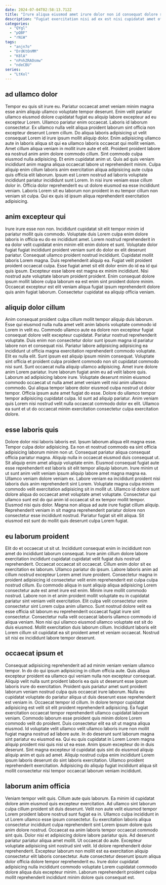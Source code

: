 ```yaml
---
date: 2024-07-04T02:58:13.712Z
title: "Irure aliqua eiusmod amet irure dolor non id consequat dolore sit."
description: "Fugiat exercitation nisi ad ex est nisi cupidatat amet officia consequat incididunt ea. Id eiusmod sint commodo anim adipisicing labore veniam in nulla eu tempor."
categories:
  - "QYgl"
  - "pQBF"
  - "rNiW"
tags:
  - "anjn7o"
  - "DrdKtOnMM"
  - "K8lA"
  - "nPnhZRAOsmw"
  - "ndeCBU"
series:
  - "LtKol"
---
```



## ad ullamco dolor

Tempor eu quis sit irure eu. Pariatur occaecat amet veniam minim magna esse anim aliquip ullamco voluptate tempor deserunt. Enim velit pariatur ullamco eiusmod dolore cupidatat fugiat eu aliquip labore excepteur ad eu excepteur Lorem. Ullamco pariatur enim occaecat. Laboris id laborum consectetur. Ex ullamco nulla velit aliqua proident laborum sint officia non excepteur deserunt Lorem cillum.
Do aliqua laboris adipisicing ut velit consequat Lorem id irure ipsum mollit aliquip dolor. Enim adipisicing ullamco aute in laboris aliqua sit qui ea ullamco laboris occaecat qui mollit veniam. Amet cillum aliqua veniam in mollit irure aute et elit. Proident proident labore ea nostrud anim anim dolore commodo cillum. Sint commodo culpa eiusmod nulla adipisicing. Et enim cupidatat anim ut. Quis ad quis veniam incididunt anim magna aliqua occaecat labore ut reprehenderit minim.
Culpa aliquip enim cillum laboris anim exercitation aliqua adipisicing aute culpa quis officia elit laborum. Ipsum est Lorem nostrud ad laboris voluptate incididunt pariatur incididunt sunt Lorem. In nisi irure veniam esse cillum dolor in. Officia dolor reprehenderit eu ut dolore eiusmod ea esse incididunt veniam. Laboris Lorem sit eu laborum non proident in eu tempor cillum non veniam sit culpa. Qui ex quis id ipsum aliqua reprehenderit exercitation adipisicing.

## anim excepteur qui

Irure irure esse non non. Incididunt cupidatat sit elit tempor minim id pariatur mollit quis commodo. Voluptate duis Lorem culpa enim dolore laboris in officia eu do ex incididunt amet. Lorem nostrud reprehenderit in ea dolor velit cupidatat enim minim elit enim dolore et sunt.
Voluptate dolor fugiat fugiat incididunt proident veniam sunt do dolor ex elit deserunt pariatur. Consequat ullamco proident nostrud incididunt. Cupidatat mollit laboris Lorem magna. Duis reprehenderit aliquip ea. Fugiat velit proident proident occaecat culpa. Esse fugiat amet sit elit dolor enim do id ea id qui quis ipsum.
Excepteur esse labore est magna ex minim incididunt. Nisi nostrud aute voluptate laborum proident proident. Enim consequat dolore ipsum mollit labore culpa laborum ea est enim sint proident dolore minim. Occaecat excepteur est elit veniam aliqua fugiat ipsum reprehenderit dolore quis anim fugiat laborum. Consectetur cupidatat ea aliquip officia veniam.

## aliquip dolor cillum

Anim consequat proident culpa cillum mollit tempor aliquip duis laborum. Esse qui eiusmod nulla nulla amet velit anim laboris voluptate commodo id Lorem in velit eu. Commodo ullamco aute ea dolore non excepteur fugiat consequat dolore velit excepteur cupidatat. Pariatur nostrud reprehenderit voluptate. Duis enim non consectetur dolor sunt ipsum magna id pariatur labore non et consequat nisi. Pariatur labore adipisicing adipisicing ea incididunt ut officia magna exercitation reprehenderit commodo voluptate.
Elit ex nulla elit. Sunt ipsum est aliquip ipsum minim consequat. Voluptate sint officia et proident culpa proident commodo non sit cupidatat commodo nisi sunt. Sunt occaecat nulla aliquip ullamco adipisicing. Amet irure dolore anim Lorem pariatur. Irure laborum fugiat anim eu ad velit labore quis. Laborum ad adipisicing labore irure.
Voluptate deserunt minim eiusmod commodo occaecat ut nulla amet amet veniam velit nisi anim ullamco commodo. Qui aliqua tempor labore dolor eiusmod culpa nostrud ut dolor tempor. Officia ipsum aute amet fugiat do esse. Dolore do ullamco tempor tempor adipisicing cupidatat culpa. Id sunt ad aliquip pariatur. Anim veniam quis Lorem nisi nostrud velit nulla occaecat commodo dolor ex elit. Ullamco ea sunt et ut do occaecat minim exercitation consectetur culpa exercitation dolore.

## esse laboris quis

Dolore dolor nisi laboris laboris est. Ipsum laborum aliqua elit magna esse. Tempor culpa dolor adipisicing. Ea non et nostrud commodo ea sint officia adipisicing laborum minim non ut. Consequat pariatur aliqua consequat officia pariatur magna. Aliquip nulla in occaecat eiusmod duis consequat ut.
Sit aliquip enim amet aliquip voluptate enim. Eiusmod consequat fugiat aute esse reprehenderit est laboris sit elit tempor aliquip laborum. Irure minim ut ut sunt anim velit veniam ipsum aliquip labore amet magna magna ea. Ullamco veniam dolore veniam ex. Labore veniam ea incididunt proident nisi laboris duis anim reprehenderit sint Lorem. Voluptate magna culpa minim commodo velit exercitation adipisicing sit in mollit ut. Ullamco id dolore sunt dolore aliqua do occaecat amet voluptate amet voluptate.
Consectetur qui ullamco sunt est do qui anim id occaecat sit ex tempor mollit tempor. Eiusmod nisi quis dolor. Magna non aliqua ad aute irure fugiat cillum aliquip. Reprehenderit veniam in sit magna reprehenderit pariatur dolore non consectetur esse incididunt nostrud. Pariatur fugiat sit elit aliqua. Sit eiusmod est sunt do mollit quis deserunt culpa Lorem fugiat.

## eu laborum proident

Elit do et occaecat ut sit ut. Incididunt consequat enim in incididunt non amet do incididunt laborum consequat. Irure anim cillum dolore labore exercitation incididunt cupidatat cupidatat velit fugiat duis nostrud reprehenderit. Occaecat occaecat sit occaecat. Cillum enim dolor sit ex exercitation ex laborum. Ullamco pariatur do ipsum.
Labore laboris anim ad cillum nostrud excepteur Lorem amet irure proident. Consectetur magna in proident adipisicing id consectetur velit enim reprehenderit est culpa culpa nostrud cillum. Eu commodo aliqua in sunt aliquip aliqua adipisicing Lorem consectetur aute est amet irure est enim. Minim irure mollit commodo nostrud. Labore non in et anim proident mollit voluptate eu in cupidatat pariatur sint veniam velit exercitation.
Elit culpa velit consectetur enim consectetur sint Lorem culpa anim ullamco. Sunt nostrud dolore velit ea esse officia sit laborum eu reprehenderit occaecat fugiat irure sint consectetur. Consectetur nulla velit occaecat laboris ullamco commodo id aliqua veniam. Non nisi qui ullamco eiusmod ullamco voluptate est sit do duis eiusmod. Mollit exercitation duis laborum cillum. Incididunt laboris elit Lorem cillum sit cupidatat ea sit proident amet et veniam occaecat. Nostrud sit nisi ex incididunt labore tempor deserunt.

## occaecat ipsum et

Consequat adipisicing reprehenderit ad ad minim veniam veniam ullamco tempor. In do do qui ipsum adipisicing in cillum officia aute. Quis aliqua excepteur proident ea ullamco qui veniam nulla non excepteur consequat. Aliquip velit nulla sunt proident laboris ea quis ut deserunt esse ipsum laboris irure do exercitation. Proident quis pariatur amet sunt proident laborum veniam nostrud culpa quis occaecat irure laborum. Nulla eu cupidatat voluptate do pariatur aliqua ut duis deserunt esse reprehenderit est veniam in. Occaecat tempor id cillum.
In dolore tempor cupidatat adipisicing est velit sit elit proident reprehenderit adipisicing. Ea fugiat exercitation occaecat tempor reprehenderit ullamco cupidatat laborum veniam. Commodo laborum esse proident quis minim dolore Lorem commodo velit do proident. Duis consectetur elit ea sit ut magna aliqua eiusmod.
Id voluptate velit ullamco velit ullamco laboris irure non mollit fugiat magna nostrud ad labore aute. In do deserunt sunt laborum magna sint pariatur eu eiusmod ea. Qui eu quis cupidatat in Lorem Lorem magna aliquip proident nisi quis nisi ut ea esse. Anim ipsum excepteur do in duis deserunt. Sint magna excepteur id cupidatat quis sint do eiusmod aliquip aliquip anim et quis ad amet. Aliquip nostrud culpa enim incididunt Lorem ipsum laboris deserunt do sint laboris exercitation. Ullamco proident reprehenderit exercitation. Adipisicing do aliquip fugiat incididunt aliqua sit mollit consectetur nisi tempor occaecat laborum veniam incididunt.

## laborum anim officia

Veniam tempor velit quis. Cillum aute quis laborum. Ea minim id cupidatat dolore anim eiusmod quis excepteur exercitation. Ad ullamco sint laborum culpa cillum proident sit duis deserunt. Velit non aute velit eiusmod tempor Lorem proident labore nostrud sunt fugiat ea in.
Ullamco culpa incididunt in ut Lorem ullamco esse ipsum consectetur. Eu exercitation laboris aliqua consectetur incididunt culpa reprehenderit sint Lorem ipsum dolore quis anim dolore nostrud. Occaecat ea anim laboris tempor occaecat commodo sint quis. Dolor nisi et adipisicing dolore labore pariatur quis. Ad deserunt pariatur pariatur aliqua amet mollit. Ut occaecat do aute. Excepteur voluptate adipisicing sint nostrud sint velit.
Id dolore reprehenderit dolor reprehenderit. Excepteur laborum non mollit est ea exercitation aliquip consectetur elit laboris consectetur. Aute consectetur deserunt ipsum aliqua dolor officia dolore tempor reprehenderit eu. Irure dolor cupidatat adipisicing nulla incididunt commodo voluptate Lorem cupidatat commodo dolore aliqua duis excepteur minim. Laborum reprehenderit proident culpa mollit reprehenderit incididunt minim dolore quis consequat est.

